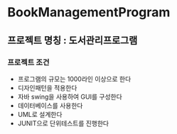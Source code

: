 # BookManagementProgram

## 프로젝트 명칭 : 도서관리프로그램

### 프로젝트 조건
* 프로그램의 규모는 1000라인 이상으로 한다
* 디자인패턴을 적용한다
* 자바 swing을 사용하여 GUI를 구성한다
* 데이터베이스를 사용한다
* UML로 설계한다
* JUNIT으로 단위테스트를 진행한다

